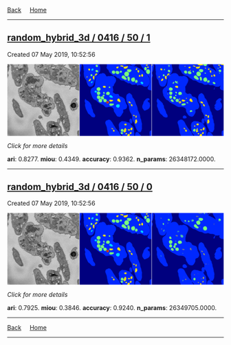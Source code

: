 
[Back](..)&nbsp;&nbsp;&nbsp;&nbsp;&nbsp;[Home](https://leapmanlab.github.io/snapshots)

---

<div class="summary"><a href="1"><h2>random_hybrid_3d / 0416 / 50 / 1</h2></a><p>Created 07 May 2019, 10:52:56
</p><a href="1"><img src="1/media/summary.png" align="center"></a><p>
<i>Click for more details</i>
</p></div>

**ari**: 0.8277. **miou**: 0.4349. **accuracy**: 0.9362. **n_params**: 26348172.0000. 

---

<div class="summary"><a href="0"><h2>random_hybrid_3d / 0416 / 50 / 0</h2></a><p>Created 07 May 2019, 10:52:56
</p><a href="0"><img src="0/media/summary.png" align="center"></a><p>
<i>Click for more details</i>
</p></div>

**ari**: 0.7925. **miou**: 0.3846. **accuracy**: 0.9240. **n_params**: 26349705.0000. 

---

[Back](..)&nbsp;&nbsp;&nbsp;&nbsp;&nbsp;[Home](https://leapmanlab.github.io/snapshots)

---